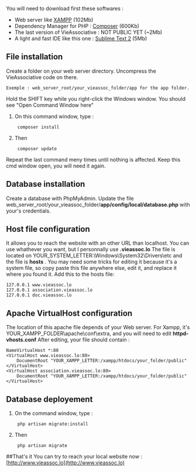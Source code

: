 You will need to download first these softwares :

* Web server like [XAMPP](http://www.apachefriends.org/fr/xampp-windows.html) (102Mb)
* Dependency Manager for PHP : [Composer](http://getcomposer.org) (600Kb)
* The last version of VieAssociative : NOT PUBLIC YET (~2Mb)
* A light and fast IDE like this one : [Sublime Text 2](http://www.sublimetext.com/2) (5Mb)


## File installation
Create a folder on your web server directory.
Uncompress the VieAssociative code on there.  

	Exemple : web_server_root/your_vieassoc_folder/app for the app folder.

Hold the SHIFT key while you right-click the Windows window. You should see "Open Command Window here"

1. On this command window, type : 

        composer install

2. Then 

        composer update

Repeat the last command meny times until nothing is affected. Keep this cmd window open, you will need it again.

## Database installation

Create a database with PhpMyAdmin.
Update the file web_server_root/your_vieassoc_folder/**app/config/local/database.php** with your's credentials.

## Host file configuration
It allows you to reach the website with an other URL than localhost. You can use whathever you want, but I personnally use **.vieassoc.lo**
The file is located on YOUR_SYSTEM_LETTER:\Windows\System32\Drivers\etc and the file is **hosts** . You may need some tricks for editing it because it's a system file, so copy paste this file anywhere else, edit it, and replace it where you found it.
Add this to the hosts file:
	
	127.0.0.1 www.vieassoc.lo
	127.0.0.1 association.vieassoc.lo
	127.0.0.1 doc.vieassoc.lo


## Apache VirtualHost configuration
The location of this apache file depends of your Web server. For Xampp, it's YOUR_XAMPP_FOLDER\apache\conf\extra, and you will need to edit **httpd-vhosts.conf**
After editing, your file should contain : 

	NameVirtualHost *:80
	<VirtualHost www.vieassoc.lo:80>
	    DocumentRoot "YOUR_XAMPP_LETTER:/xampp/htdocs/your_folder/public"
	</VirtualHost>
	<VirtualHost association.vieassoc.lo:80>
	    DocumentRoot "YOUR_XAMPP_LETTER:/xampp/htdocs/your_folder/public"
	</VirtualHost>

## Database deployement

1. On the command window, type : 

        php artisan migrate:install

2. Then 

        php artisan migrate


##That's it
You can try to reach your local website now : [http://www.vieassoc.lo](http://www.vieassoc.lo)

